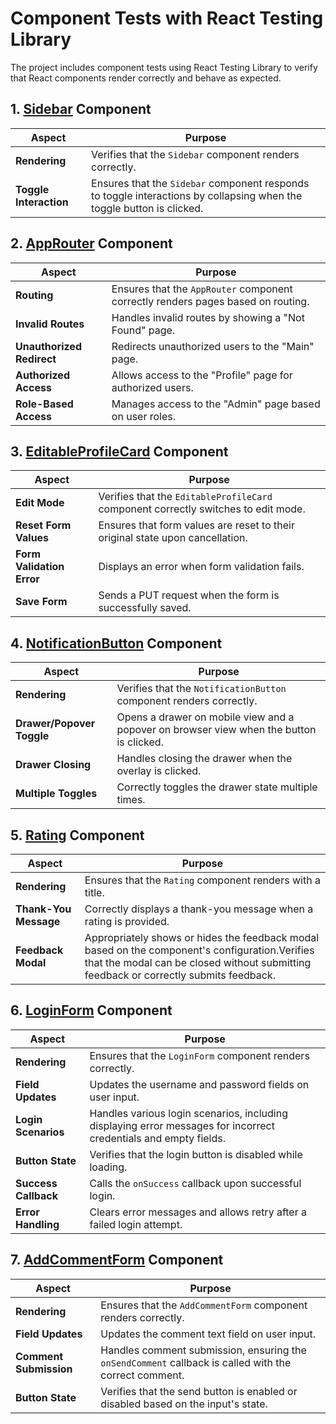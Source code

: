 # Component Tests with React Testing Library

The project includes component tests using React Testing Library to verify that React components render correctly and behave as expected.

## 1. [Sidebar](../../../src/widgets/Sidebar/ui/Sidebar/Sidebar.test.tsx) Component

| Aspect                          |  Purpose                                                                                                        | 
|---------------------------------|---------------------------------------------------------------|
| **Rendering**                   | Verifies that the `Sidebar` component renders correctly.                                                         |           
| **Toggle Interaction**          | Ensures that the `Sidebar` component responds to toggle interactions by collapsing when the toggle button is clicked. |                              

## 2. [AppRouter](../../../src/app/providers/router/ui/tests/AppRouter.test.tsx) Component

| Aspect                          |  Purpose | 
|---------------------------------|---------------------------------------------------------------|
| **Routing**                     | Ensures that the `AppRouter` component correctly renders pages based on routing.                                |                                
| **Invalid Routes**              | Handles invalid routes by showing a "Not Found" page.                                                           |                  
| **Unauthorized Redirect**       | Redirects unauthorized users to the "Main" page.                                                               |                  
| **Authorized Access**           | Allows access to the "Profile" page for authorized users.                                                       |                             
| **Role-Based Access**           | Manages access to the "Admin" page based on user roles.                                                         |                              

## 3. [EditableProfileCard](../../../src/features/editableProfileCard/ui/EditableProfileCard/EditableProfileCard.test.tsx) Component

| Aspect                          |  Purpose | 
|---------------------------------|---------------------------------------------------------------|
| **Edit Mode**                   |  Verifies that the `EditableProfileCard` component correctly switches to edit mode.                              |            
| **Reset Form Values**           | Ensures that form values are reset to their original state upon cancellation.                                   |                             
| **Form Validation Error**       | Displays an error when form validation fails.                                                                   |                                 
| **Save Form**                   | Sends a PUT request when the form is successfully saved.                                                         |                                 

## 4. [NotificationButton](../../../src/features/notificationButton/ui/NotificationButton/NotificationButton.test.tsx) Component

| Aspect                          | Purpose                                                                                                        | 
|---------------------------------|----------------------------------------------------------------------------------------------------------------|
| **Rendering**                   |   Verifies that the `NotificationButton` component renders correctly.                                           |                                 
| **Drawer/Popover Toggle**       |  Opens a drawer on mobile view and a popover on browser view when the button is clicked.                        |                               
| **Drawer Closing**              |  Handles closing the drawer when the overlay is clicked.                                                         |                                   
| **Multiple Toggles**            |  Correctly toggles the drawer state multiple times.                                                             |                                 

## 5. [Rating](../../../src/entities/Rating/ui/Rating/Rating.test.tsx) Component

| Aspect                          |  Purpose                                                                                                      | 
|---------------------------------|--------------------------------------------------------------------------------------------------------------|
| **Rendering**                   |  Ensures that the `Rating` component renders with a title.                                                     |                                   
| **Thank-You Message**           | Correctly displays a thank-you message when a rating is provided.                                            |                                   
| **Feedback Modal**              | Appropriately shows or hides the feedback modal based on the component's configuration.Verifies that the modal can be closed without submitting feedback or correctly submits feedback.                       | 

## 6. [LoginForm](../../../src/features/AuthByUsername/ui/LoginForm/LoginForm.test.tsx) Component

| Aspect                          | Purpose                                                                                                        | 
|---------------------------------|-----------------------------------------------------------------------------------------------------------------|
| **Rendering**                   |  Ensures that the `LoginForm` component renders correctly.                                                        |                                 
| **Field Updates**               | Updates the username and password fields on user input.                                                        |                                  
| **Login Scenarios**             | Handles various login scenarios, including displaying error messages for incorrect credentials and empty fields. |                                   
| **Button State**                | Verifies that the login button is disabled while loading.                                                        |                                   
| **Success Callback**            | Calls the `onSuccess` callback upon successful login.                                                            |                                   
| **Error Handling**              | Clears error messages and allows retry after a failed login attempt.                                            |                                   

## 7. [AddCommentForm](../../../src/entities/Comment/ui/AddCommentForm/AddCommentForm.test.tsx) Component

| Aspect                          | Purpose          |
|---------------------------------|-----------------------------------------------------------------------------------------------------------------|
| **Rendering**                   |  Ensures that the `AddCommentForm` component renders correctly.                                                   |                                
| **Field Updates**               |  Updates the comment text field on user input.                                                                  |                                 
| **Comment Submission**          |  Handles comment submission, ensuring the `onSendComment` callback is called with the correct comment.            |                                 
| **Button State**                |  Verifies that the send button is enabled or disabled based on the input's state.                               |                                  

